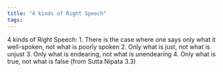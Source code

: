 ```yaml
---
title: "4 kinds of Right Speech"
tags: 
---
```


4 kinds of Right Speech: 1. There is the case where one says only what it well-spoken, not what is poorly spoken 2. Only what is just, not what is unjust 3. Only what is endearing, not what is unendearing 4. Only what is true, not what is false (from Sutta Nipata 3.3)
